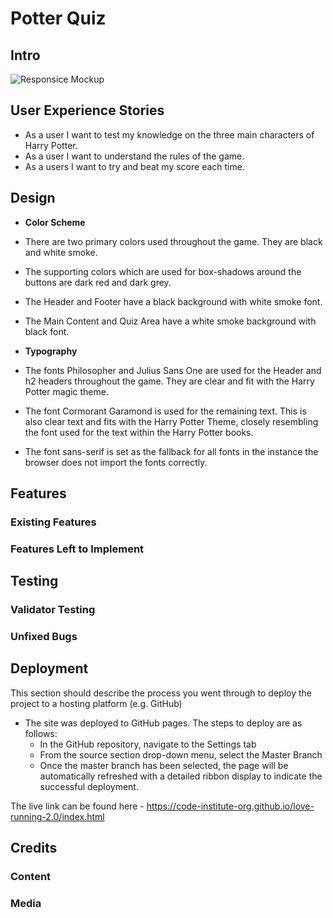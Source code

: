 # Potter Quiz

## Intro

![Responsice Mockup]()

## User Experience Stories

 - As a user I want to test my knowledge on the three main characters of Harry Potter.
 - As a user I want to understand the rules of the game.
 - As a users I want to try and beat my score each time.


## Design

- __Color Scheme__
 - There are two primary colors used throughout the game. They are black and white smoke. 
 - The supporting colors which are used for box-shadows around the buttons are dark red and dark grey.
 - The Header and Footer have a black background with white smoke font.
 - The Main Content and Quiz Area have a white smoke background with black font.

- __Typography__
 - The fonts Philosopher and Julius Sans One are used for the Header and h2 headers throughout the game. They are clear and fit with the Harry Potter magic theme.
 - The font Cormorant Garamond is used for the remaining text. This is also clear text and fits with the Harry Potter Theme, closely resembling the font used for the text within the Harry Potter books.
 - The font sans-serif is set as the fallback for all fonts in the instance the browser does not import the fonts correctly.

## Features 


### Existing Features




### Features Left to Implement



## Testing 



### Validator Testing 


### Unfixed Bugs


## Deployment

This section should describe the process you went through to deploy the project to a hosting platform (e.g. GitHub) 

- The site was deployed to GitHub pages. The steps to deploy are as follows: 
  - In the GitHub repository, navigate to the Settings tab 
  - From the source section drop-down menu, select the Master Branch
  - Once the master branch has been selected, the page will be automatically refreshed with a detailed ribbon display to indicate the successful deployment. 

The live link can be found here - https://code-institute-org.github.io/love-running-2.0/index.html 


## Credits 


### Content 


### Media



